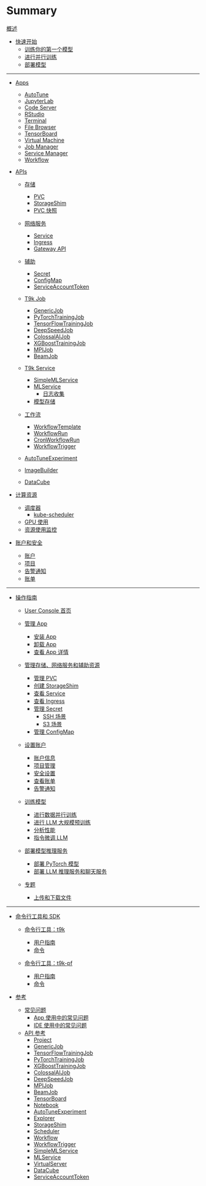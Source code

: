 # Summary

[概述](./overview.md)

* [快速开始](get-started/index.md)
    * [训练你的第一个模型](get-started/training-first-model.md)<!--在 notebook 完成训练-->
    * [进行并行训练](get-started/parallel-training.md)<!--使用 job 进行并行训练-->
    * [部署模型](get-started/deploy-model.md)<!--保存数据集和模型文件-->

---

* [Apps](app/index.md)
    * [AutoTune](app/autotune.md)
    * [JupyterLab](app/jupyterlab.md)
    * [Code Server](app/codeserver.md)
    * [RStudio](app/rstudio.md)
    * [Terminal](app/terminal.md)
    * [File Browser](app/filebrowser.md)
    * [TensorBoard](app/tensorboard.md)
    * [Virtual Machine](app/virtual-machine.md)
    * [Job Manager](app/job-manager.md)
    * [Service Manager](app/service-manager.md)
    * [Workflow](app/workflow.md)
    <!-- * [Argo Workflow](app/argo-workflow.md) -->
    <!-- * [PostgreSQL](app/postgresql.md) -->

* [APIs](api/index.md)

    * [存储](api/storage/index.md)
        * [PVC](api/storage/pvc.md)
        * [StorageShim](api/storage/storageshim.md)
        * [PVC 快照](api/storage/pvc-snapshot.md)

    * [网络服务](api/network/index.md)
        * [Service](api/network/service.md)
        * [Ingress](api/network/ingress.md)
        * [Gateway API](api/network/gateway-api.md)

    * [辅助](api/auxiliary/index.md)
        * [Secret](api/auxiliary/secret.md)
        * [ConfigMap](api/auxiliary/configmap.md)
        * [ServiceAccountToken](api/auxiliary/serviceaccounttoken.md)

    * [T9k Job](api/t9k-job/index.md)
        * [GenericJob](api/t9k-job/genericjob.md)
        * [PyTorchTrainingJob](api/t9k-job/pytorchtrainingjob.md)
        * [TensorFlowTrainingJob](api/t9k-job/tensorflowtrainingjob.md)
        * [DeepSpeedJob](api/t9k-job/deepspeedjob.md)
        * [ColossalAIJob](api/t9k-job/colossalaijob.md)
        * [XGBoostTrainingJob](api/t9k-job/xgboosttrainingjob.md)
        * [MPIJob](api/t9k-job/mpijob.md)
        * [BeamJob](api/t9k-job/beamjob.md)

    * [T9k Service](api/t9k-service/index.md)
        * [SimpleMLService](api/t9k-service/simplemlservice.md)
        * [MLService](api/t9k-service/mlservice.md)
            * [日志收集](api/t9k-service/mlservice-logger.md)
        * [模型存储](api/t9k-service/storage.md)

    * [工作流](api/workflow/index.md)
        * [WorkflowTemplate](api/workflow/workflowtemplate.md)
        * [WorkflowRun](api/workflow/workflowrun.md)
        * [CronWorkflowRun](api/workflow/cronworkflowrun.md)
        * [WorkflowTrigger](api/workflow/workflowtrigger.md)

    * [AutoTuneExperiment](api/autotuneexperiment.md)
    * [ImageBuilder](api/imagebuilder.md)
    * [DataCube](api/datacube.md)

* [计算资源](compute-resource/index.md)
    * [调度器](compute-resource/scheduler/index.md)
        * [kube-scheduler](compute-resource/scheduler/kube-scheduler.md)
    * [GPU 使用](compute-resource/gpu-usage.md)
    * [资源使用监控](compute-resource/resources-monitoring.md)
    <!-- * [资源回收](compute-resource/reclaim.md) -->

* [账户和安全](security/index.md)
    * [账户](security/account.md)
    * [项目](security/project.md)
    * [告警通知](security/alert.md)
    * [账单](security/bills.md)

---

* [操作指南](guide/index.md)

    * [User Console 首页](guide/homepage.md)

    * [管理 App](guide/manage-app/index.md)
        * [安装 App](guide/manage-app/install-app.md)
        * [卸载 App](guide/manage-app/uninstall-app.md)
        * [查看 App 详情](guide/manage-app/view-app-detail.md)

    * [管理存储、网络服务和辅助资源](guide/manage-storage-network-and-auxiliary/index.md)
        * [管理 PVC](guide/manage-storage-network-and-auxiliary/pvc.md)
        * [创建 StorageShim](guide/manage-storage-network-and-auxiliary/storageshim.md)
        * [查看 Service](guide/manage-storage-network-and-auxiliary/service.md)
        * [查看 Ingress](guide/manage-storage-network-and-auxiliary/ingress.md)
        * [管理 Secret](guide/manage-storage-network-and-auxiliary/secret.md)
            * [SSH 场景](guide/manage-storage-network-and-auxiliary/secret-ssh.md)
            * [S3 场景](guide/manage-storage-network-and-auxiliary/secret-s3.md)
            <!-- * [Docker 场景](guide/manage-storage-network-and-auxiliary/secret-docker.md) -->
        * [管理 ConfigMap](guide/manage-storage-network-and-auxiliary/configmap.md)

    * [设置账户](guide/account/index.md)
        * [账户信息](guide/account/view-profile.md)
        * [项目管理](guide/account/project-management.md)
        * [安全设置](guide/account/security-setting.md)
        * [查看账单](guide/account/view-bill.md)
        * [告警通知](guide/account/alert-notification.md)

    * [训练模型](guide/train-model/index.md)
        * [进行数据并行训练](guide/train-model/dp-training.md)
        * [进行 LLM 大规模预训练](guide/train-model/llm-large-scale-pretraining.md)
        * [分析性能](guide/train-model/profile.md)
        * [指令微调 LLM](guide/train-model/llm-instruction-tuning.md)

    * [部署模型推理服务](guide/deploy-model/index.md)
        * [部署 PyTorch 模型](guide/deploy-model/deploy-pytorch.md)
        * [部署 LLM 推理服务和聊天服务](guide/deploy-model/deploy-llm.md)

    * [专题](guide/theme/index.md)
        * [上传和下载文件](guide/theme/upload-and-download-file.md)
        <!-- [mlflow] -->
        <!-- [argo] -->
        <!-- [使用特定类型的 GPU] 不同厂商、不同型号 nodeselector -->

---

* [命令行工具和 SDK](tool/index.md)

    * [命令行工具：t9k](tool/cli-t9k/index.md)
        * [用户指南](tool/cli-t9k/guide.md)
        * [命令](tool/cli-t9k/commands.md)

    * [命令行工具：t9k-pf](tool/cli-t9k-pf/index.md)
        * [用户指南](tool/cli-t9k-pf/guide.md)
        * [命令](tool/cli-t9k-pf/commands.md)

    <!-- * [Python SDK：t9k](tool/python-sdk-t9k/index.md)
        * [用户指南](tool/python-sdk-t9k/guide.md)
        * [API](tool/python-sdk-t9k/api/index.md)
            * [t9k.ah](tool/python-sdk-t9k/api/t9k-ah.md)
            * [t9k.ah.core](tool/python-sdk-t9k/api/t9k-ah-core.md)
            * [t9k.config](tool/python-sdk-t9k/api/t9k-config.md)
            * [t9k.em](tool/python-sdk-t9k/api/t9k-em.md)
            * [t9k.tuner](tool/python-sdk-t9k/api/t9k-tuner.md) -->

    <!-- * [Codepack](tool/codepack/index.md)
        * [概念](tool/codepack/concepts.md)
        * [Codepack 定义](tool/codepack/definition.md)
        * [命令行工具](tool/codepack/cli.md)
        * [示例](tool/codepack/example.md) -->

* [参考](reference/index.md)
    * [常见问题](reference/faq/index.md)
        * [App 使用中的常见问题](reference/faq/faq-in-app-usage.md)
        * [IDE 使用中的常见问题](reference/faq/faq-in-ide-usage.md)
    * [API 参考](reference/api-reference/index.md)
        * [Project](reference/api-reference/project.md)
        * [GenericJob](reference/api-reference/genericjob.md)
        * [TensorFlowTrainingJob](reference/api-reference/tensorflowtrainingjob.md)
        * [PyTorchTrainingJob](reference/api-reference/pytorchtrainingjob.md)
        * [XGBoostTrainingJob](reference/api-reference/xgboosttrainingjob.md)
        * [ColossalAIJob](reference/api-reference/colossalaijob.md)
        * [DeepSpeedJob](reference/api-reference/deepspeedjob.md)
        * [MPIJob](reference/api-reference/mpijob.md)
        * [BeamJob](reference/api-reference/beamjob.md)
        * [TensorBoard](reference/api-reference/tensorboard.md)
        * [Notebook](reference/api-reference/notebook.md)
        * [AutoTuneExperiment](reference/api-reference/autotune.md)
        * [Explorer](reference/api-reference/explorer.md)
        * [StorageShim](reference/api-reference/storageshim.md)
        * [Scheduler](reference/api-reference/scheduler.md)
        * [Workflow](reference/api-reference/workflow.md)
        * [WorkflowTrigger](reference/api-reference/workflowtrigger.md)
        * [SimpleMLService](reference/api-reference/simplemlservice.md)
        * [MLService](reference/api-reference/mlservice.md)
        * [VirtualServer](reference/api-reference/virtualserver.md)
        * [DataCube](reference/api-reference/datacube.md)
        * [ServiceAccountToken](reference/api-reference/serviceaccounttoken.md)
